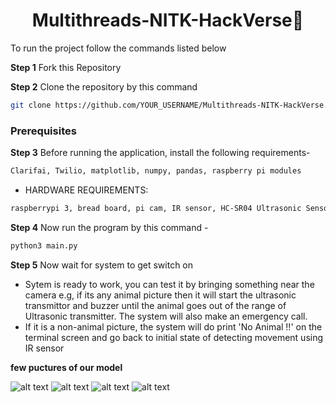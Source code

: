 <h1 align="center">Multithreads-NITK-HackVerse👋</h1>

To run the project follow the commands listed below

**Step 1** Fork this Repository


**Step 2** Clone the repository by this command
 ```sh
 git clone https://github.com/YOUR_USERNAME/Multithreads-NITK-HackVerse.git
 ```
 
 ### Prerequisites

**Step 3** Before running the application, install the following requirements-

```sh
Clarifai, Twilio, matplotlib, numpy, pandas, raspberry pi modules
```
 * HARDWARE REQUIREMENTS: 
 ```sh
 raspberrypi 3, bread board, pi cam, IR sensor, HC-SR04 Ultrasonic Sensor,buzzer and jumper wires
 ```
 
 **Step 4** Now run the program by this command -
```sh
python3 main.py
```

**Step 5** Now wait for system to get switch on

  * Sytem is ready to work, you can test it by bringing something near the camera e.g, if its any animal picture then it will start the ultrasonic transmittor and buzzer until the animal goes out of the range of Ultrasonic transmitter.
The system will also make an emergency call. 
  * If it is a non-animal picture, the system will do print 'No Animal !!' on the terminal screen and go back to initial state of detecting movement using IR sensor
  
  **few puctures of our model**
  
  ![alt text](https://github.com/dheeraj-2000/Multithreads-NITK-HackVerse/blob/master/Prototype_model1.jpeg)
  ![alt text](https://github.com/dheeraj-2000/Multithreads-NITK-HackVerse/blob/master/Prototype_model%202.jpeg)
  ![alt text](https://github.com/dheeraj-2000/Multithreads-NITK-HackVerse/blob/master/Prototype%20model%203.jpeg)
  ![alt text](https://github.com/dheeraj-2000/Multithreads-NITK-HackVerse/blob/master/Prototype%20Model%204.jpeg)
  
